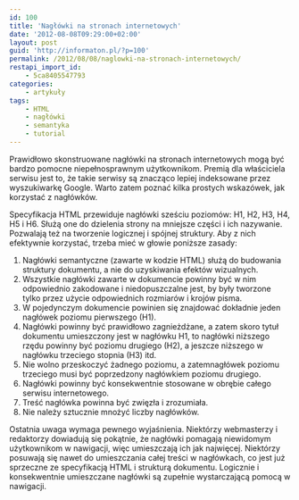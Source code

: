 ```yaml
---
id: 100
title: 'Nagłówki na stronach internetowych'
date: '2012-08-08T09:29:00+02:00'
layout: post
guid: 'http://informaton.pl/?p=100'
permalink: /2012/08/08/naglowki-na-stronach-internetowych/
restapi_import_id:
    - 5ca8405547793
categories:
    - artykuły
tags:
    - HTML
    - nagłówki
    - semantyka
    - tutorial
---
```


Prawidłowo skonstruowane nagłówki na stronach internetowych mogą być bardzo pomocne niepełnosprawnym użytkownikom. Premią dla właściciela serwisu jest to, że takie serwisy są znacząco lepiej indeksowane przez wyszukiwarkę Google. Warto zatem poznać kilka prostych wskazówek, jak korzystać z nagłówków.

Specyfikacja HTML przewiduje nagłówki sześciu poziomów: H1, H2, H3, H4, H5 i H6. Służą one do dzielenia strony na mniejsze części i ich nazywanie. Pozwalają też na tworzenie logicznej i spójnej struktury. Aby z nich efektywnie korzystać, trzeba mieć w głowie poniższe zasady:

1. Nagłówki semantyczne (zawarte w kodzie HTML) służą do budowania struktury dokumentu, a nie do uzyskiwania efektów wizualnych.
2. Wszystkie nagłówki zawarte w dokumencie powinny być w nim odpowiednio zakodowane i niedopuszczalne jest, by były tworzone tylko przez użycie odpowiednich rozmiarów i krojów pisma.
3. W pojedynczym dokumencie powinien się znajdować dokładnie jeden nagłówek poziomu pierwszego (H1).
4. Nagłówki powinny być prawidłowo zagnieżdżane, a zatem skoro tytuł dokumentu umieszczony jest w nagłówku H1, to nagłówki niższego rzędu powinny być poziomu drugiego (H2), a jeszcze niższego w nagłówku trzeciego stopnia (H3) itd.
5. Nie wolno przeskoczyć żadnego poziomu, a zatemnagłówek poziomu trzeciego musi być poprzedzony nagłówkiem poziomu drugiego.
6. Nagłówki powinny być konsekwentnie stosowane w obrębie całego serwisu internetowego.
7. Treść nagłówka powinna być zwięzła i zrozumiała.
8. Nie należy sztucznie mnożyć liczby nagłówków.

Ostatnia uwaga wymaga pewnego wyjaśnienia. Niektórzy webmasterzy i redaktorzy dowiadują się pokątnie, że nagłówki pomagają niewidomym użytkownikom w nawigacji, więc umieszczają ich jak najwięcej. Niektórzy posuwają się nawet do umieszczania całej treści w nagłówkach, co jest już sprzeczne ze specyfikacją HTML i strukturą dokumentu. Logicznie i konsekwentnie umieszczane nagłówki są zupełnie wystarczającą pomocą w nawigacji.